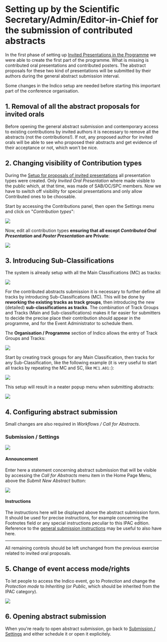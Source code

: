 # Setting up by the Scientific Secretary/Admin/Editor-in-Chief for the submission of contributed abstracts

In the first phase of setting up [Invited Presentations in the Programme](../InvitedOrals/intro) we were able to create the first part of the programme. What is missing is contributed oral presentations and contributed posters. The abstract proposals for these two kind of presentations will be submitted by their authors during the general abstract submission interval.

Some changes in the Indico setup are needed before starting this important part of the conference organisation.

## 1. Removal of all the abstract proposals for invited orals

Before opening the general abstract submission and contemporary access to existing contributions by invited authors it is necessary to remove all the abstracts (not the contributions!). If not, any proposed author for invited orals will be able to see who proposed their abstracts and get evidence of their acceptance or not, which won't be nice.

## 2. Changing visibility of Contribution types

During the [Setup for proposals of invited presentations](../InvitedOrals/SSsetup/#organization-contributions-settings) all presentation types were created. Only *Invited Oral Presentation* where made visible to the public which, at that time, was made of SAB/OC/SPC members. Now we have to switch off visibility for special presentations and only allow Contributed ones to be choosable. 

Start by accessing the Contributions panel,  then open the Settings menu and click on "*Contribution types*":

![](../InvitedOrals/img/contribution_types.png)

Now, edit all contribution types **ensuring that all except *Contributed Oral Presentation* and *Poster Presentation* are Private**:

![](img/contribution_type_list.png)

## 3. Introducing Sub-Classifications

The system is already setup with all the Main Classifications (MC) as tracks:

![](img/tracks.png)

For the contributed abstracts submission it is necessary to further define all tracks by introducing Sub-Classifications (MC). This will be done by **reworking the existing tracks as track groups**, then introducing the new (detailed) **sub-classifications as tracks**. The combination of Track Groups and Tracks (Main and Sub-classifications) makes it far easier for submitters to decide the precise place their contribution should appear in the programme, and for the Event Administrator to schedule them.

The **Organisation / Programme** section of Indico allows the entry of Track Groups and Tracks: 

![](../InvitedOrals/img/programme_tracks.png)

Start by creating track groups for any Main Classification, then tracks for any Sub-Classification, like the following example (it is very useful to start all tracks by repeating the MC and SC, like `MC1.A01:`):

![](./img/tracksingroups.png)

This setup will result in a neater popup menu when submitting abstracts: 

![](img/MCSCmenu.png)

## 4. Configuring abstract submission

Small changes are also required in *Workflows / Call for Abstracts*.

### Submission / Settings

![](../InvitedOrals/img/call4abstracts.png)

#### Announcement

Enter here a statement concerning abstract submission that will be visible by accessing the *Call for Abstracts* menu item in the Home Page Menu, above the *Submit New Abstract* button:

![](../InvitedOrals/img/call4abstracts-announcement.png)

#### Instructions

The instructions here will be displayed above the abstract submission form. It should be used for precise instructions, for example concerning the Footnotes field or any special instructions peculiar to this IPAC edition. Reference to the [general submission instructions](../submission) may be useful to also have here. 

---

All remaining controls should be left unchanged from the previous exercise related to invited oral proposals.

## 5. Change of event access mode/rights

To let people to access the Indico event, go to *Protection* and change the *Protection mode* to *Inheriting* (or *Public*, which should be inherited from the IPAC category).

![](img/ProtectionInheriting.png)

## 6. Opening abstract submission

When you're ready to open abstract submission, go back to [Submission / Settings](#submission-settings) and either schedule it or open it explicitely.
